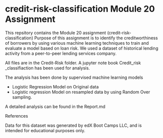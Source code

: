 # credit-risk-classification Module 20 Assignment

This repsitory contains the Module 20 assignment (credit-risk-classification)
Purpose of this assignment is to identify the creditworthiness of borrowers by using various machine learning techniques to train and evaluate a model based on loan risk. We used  a dataset of historical lending activity from a peer-to-peer lending services company.

All files are in the Credit-Risk folder. A jupyter note book Credit_risk _classifiaction has been used for analysis.

The analysis has been done by supervised machine learning models 
 * Logistic Regression Model on Original data
 * Logistic regression Model on resampled data by using Random Over sampling.

A detailed analysis can be found in the Report.md

References

Data for this dataset was generated by edX Boot Camps LLC, and is intended for educational purposes only.

